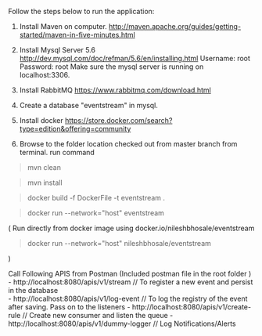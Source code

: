 Follow the steps below to run the application:

1. Install Maven on computer. 
http://maven.apache.org/guides/getting-started/maven-in-five-minutes.html

2. Install Mysql Server 5.6
http://dev.mysql.com/doc/refman/5.6/en/installing.html
Username: root
Password: root
Make sure the mysql server is running on localhost:3306.

3. Install RabbitMQ
https://www.rabbitmq.com/download.html

4. Create a database "eventstream" in mysql.

5. Install docker
https://store.docker.com/search?type=edition&offering=community

6. Browse to the folder location checked out from master branch from terminal.
run command 
>mvn clean

>mvn install

>docker build -f DockerFile -t eventstream .

>docker run --network="host" eventstream

(
Run directly from docker image using docker.io/nileshbhosale/eventstream

>docker run --network="host" nileshbhosale/eventstream

)


Call Following APIS from Postman (Included postman file in the root folder	)
	- http://localhost:8080/apis/v1/stream // To register a new event and persist in the database  
	- http://localhost:8080/apis/v1/log-event // To log the registry of the event after saving. Pass on to the listeners
	- http://localhost:8080/apis/v1/create-rule // Create new consumer and listen the queue
	- http://localhost:8080/apis/v1/dummy-logger // Log Notifications/Alerts
	
